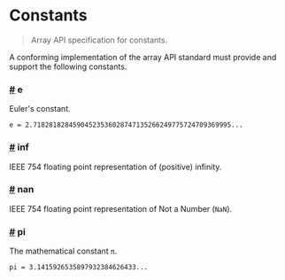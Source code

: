 # Constants

> Array API specification for constants.

A conforming implementation of the array API standard must provide and support the following constants.

<!-- NOTE: please keep the constants in alphabetical order -->

### <a name="e" href="#e">#</a> e

Euler's constant.

```text
e = 2.71828182845904523536028747135266249775724709369995...
```

### <a name="inf" href="#inf">#</a> inf

IEEE 754 floating point representation of (positive) infinity.

### <a name="nan" href="#nan">#</a> nan

IEEE 754 floating point representation of Not a Number (`NaN`).

### <a name="pi" href="#pi">#</a> pi

The mathematical constant `π`.

```text
pi = 3.1415926535897932384626433...
```